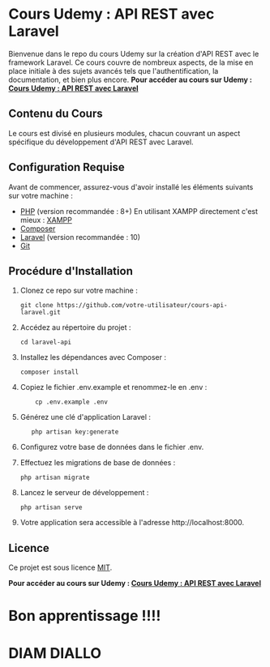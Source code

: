 # Cours Udemy : API REST avec Laravel

Bienvenue dans le repo du cours Udemy sur la création d'API REST avec le framework Laravel. Ce cours couvre de nombreux aspects, de la mise en place initiale à des sujets avancés tels que l'authentification, la documentation, et bien plus encore. 
**Pour accéder au cours sur Udemy : [Cours Udemy : API REST avec Laravel](https://www.udemy.com/course/laravel-10-creation-dapi-rest-avancees/)**

## Contenu du Cours

Le cours est divisé en plusieurs modules, chacun couvrant un aspect spécifique du développement d'API REST avec Laravel.

## Configuration Requise

Avant de commencer, assurez-vous d'avoir installé les éléments suivants sur votre machine :

- [PHP](https://www.php.net/) (version recommandée : 8+) En utilisant XAMPP directement c'est mieux : [XAMPP](https://www.apachefriends.org/fr/download.html)
- [Composer](https://getcomposer.org/)
- [Laravel](https://laravel.com/) (version recommandée : 10)
- [Git](https://git-scm.com/)

## Procédure d'Installation

1. Clonez ce repo sur votre machine :
   ```
   git clone https://github.com/votre-utilisateur/cours-api-laravel.git
   ```

2. Accédez au répertoire du projet :
   ```
   cd laravel-api
   ```

3. Installez les dépendances avec Composer :
   ```
   composer install
   ```

4. Copiez le fichier .env.example et renommez-le en .env :
   ```
       cp .env.example .env
   ```
   

5. Générez une clé d'application Laravel :
    ```
       php artisan key:generate
    ```

6. Configurez votre base de données dans le fichier .env.

7. Effectuez les migrations de base de données :
   ```
   php artisan migrate
   ```

8. Lancez le serveur de développement :
    ```
    php artisan serve
    ```
    
9. Votre application sera accessible à l'adresse http://localhost:8000.

## Licence

Ce projet est sous licence [MIT](LICENSE).

**Pour accéder au cours sur Udemy : [Cours Udemy : API REST avec Laravel](https://www.udemy.com/course/laravel-10-creation-dapi-rest-avancees/)**
# Bon apprentissage !!!! 
# DIAM DIALLO
